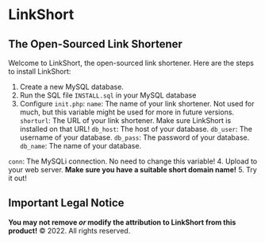 # LinkShort
## The Open-Sourced Link Shortener
Welcome to LinkShort, the open-sourced link shortener.
Here are the steps to install LinkShort:
1. Create a new MySQL database.
2. Run the SQL file `INSTALL.sql` in your MySQL database
3. Configure `init.php`:
`name`: The name of your link shortener. Not used for much, but this variable might be used for more in future versions.
`shorturl`: The URL of your link shortener. Make sure LinkShort is installed on that URL!
`db_host`: The host of your database.
`db_user`: The username of your database.
`db_pass`: The password of your database.
`db_name`: The name of your database.

`conn`: The MySQLi connection. No need to change this variable!
4. Upload to your web server. **Make sure you have a suitable short domain name!**
5. Try it out!
## Important Legal Notice
**You may not remove _or_ modify the attribution to LinkShort from this product!**
&copy; 2022. All rights reserved.
